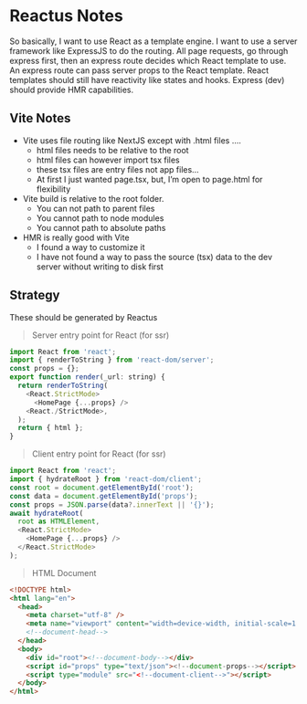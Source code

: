 # Reactus Notes

So basically, I want to use React as a template engine. I want to use a
server framework like ExpressJS to do the routing. All page requests, go 
through express first, then an express route decides which React 
template to use. An express route can pass server props to the React 
template. React templates should still have reactivity like states and 
hooks. Express (dev) should provide HMR capabilities.

## Vite Notes

 - Vite uses file routing like NextJS except with .html files ….
    - html files needs to be relative to the root
    - html files can however import tsx files 
    - these tsx files are entry files not app files…
    - At first I just wanted page.tsx, but, 
      I’m open to page.html for flexibility
 - Vite build is relative to the root folder. 
    - You can not path to parent files
    - You cannot path to node modules
    - You cannot path to absolute paths
 - HMR is really good with Vite
   - I found a way to customize it
   - I have not found a way to pass the source (tsx) data 
     to the dev server without writing to disk first



## Strategy

These should be generated by Reactus

> Server entry point for React (for ssr)

```js
import React from 'react';
import { renderToString } from 'react-dom/server';
const props = {};
export function render(_url: string) {
  return renderToString(
    <React.StrictMode>
      <HomePage {...props} />
    <React./StrictMode>,
  );
  return { html };
}
```

> Client entry point for React (for ssr)

```js
import React from 'react';
import { hydrateRoot } from 'react-dom/client';
const root = document.getElementById('root');
const data = document.getElementById('props');
const props = JSON.parse(data?.innerText || '{}');
await hydrateRoot(
  root as HTMLElement, 
  <React.StrictMode>
    <HomePage {...props} />
  </React.StrictMode>
);
```

> HTML Document

```html
<!DOCTYPE html>
<html lang="en">
  <head>
    <meta charset="utf-8" />
    <meta name="viewport" content="width=device-width, initial-scale=1.0" />
    <!--document-head-->
  </head>
  <body>
    <div id="root"><!--document-body--></div>
    <script id="props" type="text/json"><!--document-props--></script>
    <script type="module" src="<!--document-client-->"></script>
  </body>
</html>
```